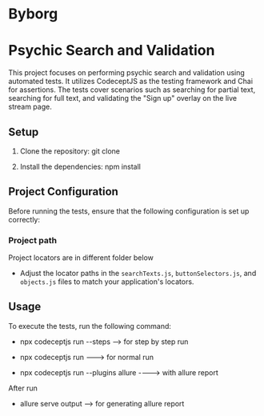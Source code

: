 # Byborg
# Psychic Search and Validation

This project focuses on performing psychic search and validation using automated tests. It utilizes CodeceptJS as the testing framework and Chai for assertions. The tests cover scenarios such as searching for partial text, searching for full text, and validating the "Sign up" overlay on the live stream page.

## Setup

1. Clone the repository: git clone <repository-url>

2. Install the dependencies: npm install


## Project Configuration

Before running the tests, ensure that the following configuration is set up correctly:

### Project path

Project locators are in different folder below

- Adjust the locator paths in the `searchTexts.js`, `buttonSelectors.js`, and `objects.js` files to match your application's locators.

## Usage

To execute the tests, run the following command:


- npx codeceptjs run --steps  --> for step by step run
- npx codeceptjs run    ---> for normal run 

 - npx codeceptjs run --plugins allure ----> with allure report 

After run
- allure serve output  --> for generating allure report

